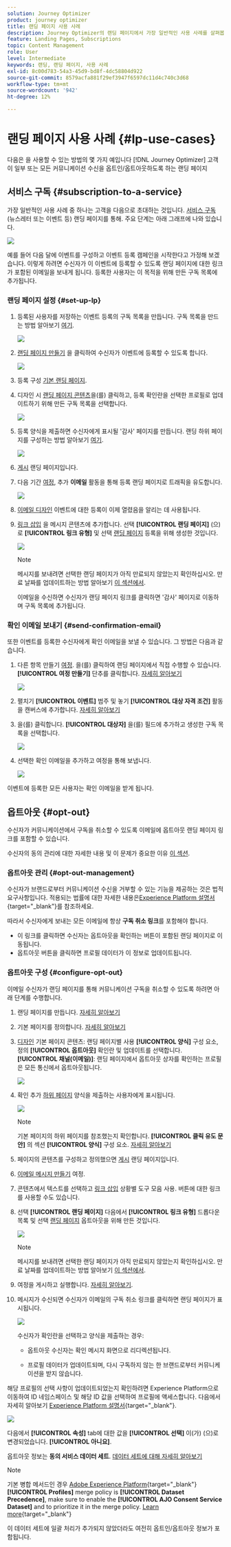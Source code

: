 ```yaml
---
solution: Journey Optimizer
product: journey optimizer
title: 랜딩 페이지 사용 사례
description: Journey Optimizer의 랜딩 페이지에서 가장 일반적인 사용 사례를 살펴봅니다
feature: Landing Pages, Subscriptions
topic: Content Management
role: User
level: Intermediate
keywords: 랜딩, 랜딩 페이지, 사용 사례
exl-id: 8c00d783-54a3-45d9-bd8f-4dc58804d922
source-git-commit: 8579acfa881f29ef3947f6597dc11d4c740c3d68
workflow-type: tm+mt
source-wordcount: '942'
ht-degree: 12%

---
```


# 랜딩 페이지 사용 사례 {#lp-use-cases}

다음은 을 사용할 수 있는 방법의 몇 가지 예입니다 [!DNL Journey Optimizer] 고객이 일부 또는 모든 커뮤니케이션 수신을 옵트인/옵트아웃하도록 하는 랜딩 페이지

## 서비스 구독 {#subscription-to-a-service}

가장 일반적인 사용 사례 중 하나는 고객을 다음으로 초대하는 것입니다. [서비스 구독](subscription-list.md) (뉴스레터 또는 이벤트 등) 랜딩 페이지를 통해. 주요 단계는 아래 그래프에 나와 있습니다.

![](assets/lp_subscription-uc.png)

예를 들어 다음 달에 이벤트를 구성하고 이벤트 등록 캠페인을 시작한다고 가정해 보겠습니다<!--to keep your customers that are interested updated on that event-->. 이렇게 하려면 수신자가 이 이벤트에 등록할 수 있도록 랜딩 페이지에 대한 링크가 포함된 이메일을 보내게 됩니다. 등록한 사용자는 이 목적을 위해 만든 구독 목록에 추가됩니다.

### 랜딩 페이지 설정 {#set-up-lp}

1. 등록된 사용자를 저장하는 이벤트 등록의 구독 목록을 만듭니다. 구독 목록을 만드는 방법 알아보기 [여기](subscription-list.md#define-subscription-list).

   ![](assets/lp_subscription-uc-list.png)

1. [랜딩 페이지 만들기](create-lp.md) 을 클릭하여 수신자가 이벤트에 등록할 수 있도록 합니다.

   ![](assets/lp_create-lp-details.png)

1. 등록 구성 [기본 랜딩 페이지](create-lp.md#configure-primary-page).

1. 디자인 시 [랜딩 페이지 콘텐츠](design-lp.md)을(를) 클릭하고, 등록 확인란을 선택한 프로필로 업데이트하기 위해 만든 구독 목록을 선택합니다.

   ![](assets/lp_subscription-uc-lp-list.png)

1. 등록 양식을 제출하면 수신자에게 표시될 &#39;감사&#39; 페이지를 만듭니다. 랜딩 하위 페이지를 구성하는 방법 알아보기 [여기](create-lp.md#configure-subpages).

   ![](assets/lp_subscription-uc-thanks.png)

1. [게시](create-lp.md#publish) 랜딩 페이지입니다.

1. 다음 기간 [여정](../building-journeys/journey.md), 추가 **이메일** 활동을 통해 등록 랜딩 페이지로 트래픽을 유도합니다.

   ![](assets/lp_subscription-uc-journey.png)

1. [이메일 디자인](../email/get-started-email-design.md) 이벤트에 대한 등록이 이제 열렸음을 알리는 데 사용됩니다.

1. [링크 삽입](../email/message-tracking.md#insert-links) 을 메시지 콘텐츠에 추가합니다. 선택 **[!UICONTROL 랜딩 페이지]** (으)로 **[!UICONTROL 링크 유형]** 및 선택 [랜딩 페이지](create-lp.md#configure-primary-page) 등록을 위해 생성한 것입니다.

   ![](assets/lp_subscription-uc-link.png)

   >[!NOTE]
   >
   >메시지를 보내려면 선택한 랜딩 페이지가 아직 만료되지 않았는지 확인하십시오. 만료 날짜를 업데이트하는 방법 알아보기 [이 섹션에서](create-lp.md#configure-primary-page).

   이메일을 수신하면 수신자가 랜딩 페이지 링크를 클릭하면 &#39;감사&#39; 페이지로 이동하며 구독 목록에 추가됩니다.

### 확인 이메일 보내기 {#send-confirmation-email}

또한 이벤트를 등록한 수신자에게 확인 이메일을 보낼 수 있습니다. 그 방법은 다음과 같습니다.

1. 다른 항목 만들기 [여정](../building-journeys/journey.md). 을(를) 클릭하여 랜딩 페이지에서 직접 수행할 수 있습니다. **[!UICONTROL 여정 만들기]** 단추를 클릭합니다. [자세히 알아보기](create-lp.md#configure-primary-page)

   ![](assets/lp_subscription-uc-create-journey.png)

1. 펼치기 **[!UICONTROL 이벤트]** 범주 및 놓기 **[!UICONTROL 대상 자격 조건]** 활동을 캔버스에 추가합니다. [자세히 알아보기](../building-journeys/audience-qualification-events.md)

1. 을(를) 클릭합니다. **[!UICONTROL 대상자]** 을(를) 필드에 추가하고 생성한 구독 목록을 선택합니다.

   ![](assets/lp_subscription-uc-confirm-journey.png)

1. 선택한 확인 이메일을 추가하고 여정을 통해 보냅니다.

   ![](assets/lp_subscription-uc-confirm-email.png)

이벤트에 등록한 모든 사용자는 확인 이메일을 받게 됩니다.

<!--The event registration's subscription list tracks the profiles who registered and you can send them targeted event updates.-->

## 옵트아웃 {#opt-out}

수신자가 커뮤니케이션에서 구독을 취소할 수 있도록 이메일에 옵트아웃 랜딩 페이지 링크를 포함할 수 있습니다.

수신자의 동의 관리에 대한 자세한 내용 및 이 문제가 중요한 이유 [이 섹션](../privacy/opt-out.md).

### 옵트아웃 관리 {#opt-out-management}

수신자가 브랜드로부터 커뮤니케이션 수신을 거부할 수 있는 기능을 제공하는 것은 법적 요구사항입니다. 적용되는 법률에 대한 자세한 내용은[Experience Platform 설명서](https://experienceleague.adobe.com/docs/experience-platform/privacy/regulations/overview.html?lang=ko#regulations){target="_blank"}를 참조하세요.

따라서 수신자에게 보내는 모든 이메일에 항상 **구독 취소 링크**&#x200B;를 포함해야 합니다.

* 이 링크를 클릭하면 수신자는 옵트아웃을 확인하는 버튼이 포함된 랜딩 페이지로 이동됩니다.
* 옵트아웃 버튼을 클릭하면 프로필 데이터가 이 정보로 업데이트됩니다.

### 옵트아웃 구성 {#configure-opt-out}

이메일 수신자가 랜딩 페이지를 통해 커뮤니케이션 구독을 취소할 수 있도록 하려면 아래 단계를 수행합니다.

1. 랜딩 페이지를 만듭니다. [자세히 알아보기](create-lp.md)

1. 기본 페이지를 정의합니다. [자세히 알아보기](create-lp.md#configure-primary-page)

1. [디자인](design-lp.md) 기본 페이지 콘텐츠: 랜딩 페이지별 사용 **[!UICONTROL 양식]** 구성 요소, 정의 **[!UICONTROL 옵트아웃]** 확인란 및 업데이트를 선택합니다. **[!UICONTROL 채널(이메일)]**: 랜딩 페이지에서 옵트아웃 상자를 확인하는 프로필은 모든 통신에서 옵트아웃됩니다.

   ![](assets/lp_opt-out-primary-lp.png)

   <!--You can also build your own landing page and host it on the third-party system of your choice.-->

1. 확인 추가 [하위 페이지](create-lp.md#configure-subpages) 양식을 제출하는 사용자에게 표시됩니다.

   ![](assets/lp_opt-out-subpage.png)

   >[!NOTE]
   >
   >기본 페이지의 하위 페이지를 참조했는지 확인합니다. **[!UICONTROL 클릭 유도 문안]** 의 섹션 **[!UICONTROL 양식]** 구성 요소. [자세히 알아보기](design-lp.md)

1. 페이지의 콘텐츠를 구성하고 정의했으면 [게시](create-lp.md#publish) 랜딩 페이지입니다.

1. [이메일 메시지 만들기](../email/get-started-email-design.md) 여정.

1. 콘텐츠에서 텍스트를 선택하고 [링크 삽입](../email/message-tracking.md#insert-links) 상황별 도구 모음 사용. 버튼에 대한 링크를 사용할 수도 있습니다.

1. 선택 **[!UICONTROL 랜딩 페이지]** 다음에서 **[!UICONTROL 링크 유형]** 드롭다운 목록 및 선택 [랜딩 페이지](create-lp.md#configure-primary-page) 옵트아웃을 위해 만든 것입니다.

   ![](assets/lp_opt-out-landing-page.png)

   >[!NOTE]
   >
   >메시지를 보내려면 선택한 랜딩 페이지가 아직 만료되지 않았는지 확인하십시오. 만료 날짜를 업데이트하는 방법 알아보기 [이 섹션에서](create-lp.md#configure-primary-page).

1. 여정을 게시하고 실행합니다. [자세히 알아보기](../building-journeys/journey.md).

1. 메시지가 수신되면 수신자가 이메일의 구독 취소 링크를 클릭하면 랜딩 페이지가 표시됩니다.

   ![](assets/lp_opt-out-submit-form.png)

   수신자가 확인란을 선택하고 양식을 제출하는 경우:

   * 옵트아웃 수신자는 확인 메시지 화면으로 리디렉션됩니다.

   * 프로필 데이터가 업데이트되며, 다시 구독하지 않는 한 브랜드로부터 커뮤니케이션을 받지 않습니다.

해당 프로필의 선택 사항이 업데이트되었는지 확인하려면 Experience Platform으로 이동하여 ID 네임스페이스 및 해당 ID 값을 선택하여 프로필에 액세스합니다. 다음에서 자세히 알아보기 [Experience Platform 설명서](https://experienceleague.adobe.com/docs/experience-platform/profile/ui/user-guide.html?lang=ko#getting-started){target="_blank"}.

![](assets/lp_opt-out-profile-choice.png)

다음에서 **[!UICONTROL 속성]** tab에 대한 값을 **[!UICONTROL 선택]** 이(가) (으)로 변경되었습니다. **[!UICONTROL 아니요]**.

옵트아웃 정보는 **동의 서비스 데이터 세트**. [데이터 세트에 대해 자세히 알아보기](../data/get-started-datasets.md)

>[!NOTE]
>
>기본 병합 메서드인 경우 [Adobe Experience Platform](https://experienceleague.adobe.com/docs/experience-platform/profile/home.html?lang=ko){target="_blank"} **[!UICONTROL Profiles]** merge policy is **[!UICONTROL Dataset Precedence]**, make sure to enable the **[!UICONTROL AJO Consent Service Dataset]** and to prioritize it in the merge policy. [Learn more](https://experienceleague.adobe.com/docs/experience-platform/profile/merge-policies/ui-guide.html#dataset-precedence-profile){target="_blank"}
>
>이 데이터 세트에 일괄 처리가 추가되지 않았더라도 여전히 옵트인/옵트아웃 정보가 포함됩니다.


<!--

### Other ways to opt out

You can also enable your recipients to unsubscribe whithout using landing pages.

* **One-click opt-out**

    You can add a one-click opt-out link into your email content. This will enable your recipients to quickly unsubscribe from your communications, without being redirected to a landing page where they need to confirm opting out. [Learn more](../privacy/opt-out.md#one-click-opt-out-link)

* **Unsubscribe link in header**

    If the recipients' email client supports displaying an unsubscribe link in the email header, emails sent with [!DNL Journey Optimizer] automatically include this link. [Learn more](../privacy/opt-out.md#unsubscribe-header)

////////


## Leverage landing page submission event {#leverage-lp-event}

You can use information that was submitted on a landing page to send communications to your customers. For example, if a user subscribes to a given subscription list, you can leverage that information to send an email recommending other subscription lists to that user.

To do this, you need to create an event containing the landing page submission information and use it in a journey. Follow the steps below.

1. Go to **[!UICONTROL Administration]** > **[!UICONTROL Configurations]**, and in the **[!UICONTROL Events]** section, select **[!UICONTROL Manage]**.

    ![](assets/lp_subscription-uc-configurations.png)

1. The list of events displays. Select **[!UICONTROL Create Event]**.

    ![](assets/lp_subscription-uc-create-event.png)

1. The event configuration pane opens on the right side of the screen. Configure a rule-based unitary event. [Learn more](../event/about-creating.md)

1. Define the schema: select **[!UICONTROL AJO Email Tracking Experience Event Schema v.1]** (available by default in [!DNL Journey Optimizer]).

    ![](assets/lp_subscription-uc-event-schema.png)

1. In the **[!UICONTROL Fields]** section, select the following elements:

    * **[!UICONTROL _experience]** > **[!UICONTROL customerJourneyManagement]** > **[!UICONTROL messageInteraction]** > **[!UICONTROL Interaction Type]**
    
    * **[!UICONTROL _experience]** > **[!UICONTROL customerJourneyManagement]** > **[!UICONTROL messageInteraction]** > **[!UICONTROL Landing Page Details]** > **[!UICONTROL Landing Page ID]**

    ![](assets/lp_subscription-uc-event-fields.png)

1. Click inside the **[!UICONTROL Event ID condition]** field. Using the simple expression editor, define the condition for the **[!UICONTROL Interaction Type]** and **[!UICONTROL Landing Page ID]** fields. This will be used by the system to identify the events that will trigger your journey.

    ![](assets/lp_subscription-uc-event-id-condition.png)

    >[!NOTE]
    >
    >To find the landing page ID, you can insert the landing page as a link into an email and select the source code from the contextual toolbar to display the landing page information.
    >
    >![](assets/lp_subscription-uc-lp-id.png)

1. Save your changes.

1. Create a [journey](../building-journeys/journey.md). You can do it directly from the landing page by clicking the **[!UICONTROL Create journey]** button. Learn more [here](create-lp.md#configure-primary-page)

    ![](assets/lp_subscription-uc-event-create-journey.png)

1. In the journey, unfold the **[!UICONTROL Events]** category and drop the event that you created into the canvas. Learn more [here](../building-journeys/audience-qualification-events.md)

    ![](assets/lp_subscription-uc-journey-event.png)

1. Unfold the **[!UICONTROL Actions]** category and drop an email action into the canvas.

    ![](assets/lp_subscription-uc-journey-email.png)

///How do you use the information from the event to send an email to the users? -->
